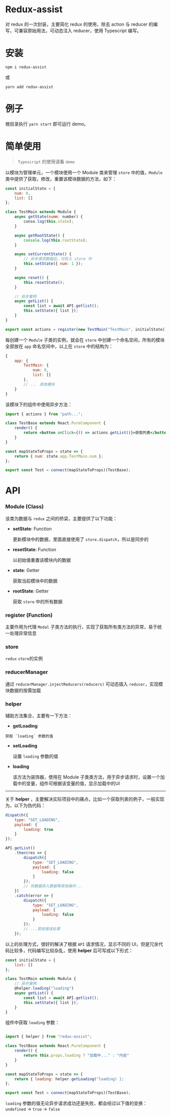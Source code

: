 # Redux-assist

对 redux 的一次封装，主要简化 redux 的使用，除去 action 与 reducer 的编写，可兼容原始用法，可动态注入 reducer，使用 Typescript 编写。

# 安装

```
npm i redux-assist

```

或

```
yarn add redux-assist

```

# 例子

根目录执行 `yarn start` 即可运行 demo。

# 简单使用

> `Typescript` 的使用请看 `demo`

以模块为管理单元，一个模块使用一个 Module 类来管理 `store` 中的值，`Module` 类中提供了获取，修改，重置该模块数据的方法，如下：

```js
const initialState = {
    num: 0,
    list: []
};

class TestMain extends Module {
    async getState(numm: number) {
        conso.log(this.state);
    }

    async getRootState() {
        console.log(this.rootState);
    }

    async setCurrentState() {
        // 异步请求数据后，可存入 store 中
        this.setState({ num: 1 });
    }

    async reset() {
        this.resetState();
    }

    // 异步案例
    async getList() {
        const list = await API.getlist();
        this.setState({ list });
    }
}

export const actions = register(new TestMain("TestMain", initialState));
```

每创建一个 `Module` 子类的实例，就会在 `store` 中创建一个命名空间，所有的模块全部放在 `app` 命名空间中，以上在 `store` 中的结构为：

```js
{
	app: {
		TestMain: {
			num: 0,
			list: []
		},
		// ... 其他模块
	}
}

```

该模块下的组件中使用异步方法：

```jsx
import { actions } from "path...";

class TestBase extends React.PureComponent {
    render() {
        return <button onClick={() => actions.getList()}>获取列表</button>;
    }
}

const mapStateToProps = state => {
    return { num: state.app.TestMain.num };
};

export const Test = connect(mapStateToProps)(TestBase);
```

# API

### Module (Class)

该类为数据与 `redux` 之间的桥梁，主要提供了以下功能：

- 	**setState**: Function

	更新模块中的数据，里面直接使用了 `store.dispatch`，所以是同步的
    
-   **resetState**: Function

    以初始值重置该模块内的数据

-   **state**: Getter

  	获取当前模块中的数据

-   **rootState**: Getter

    获取 `store` 中的所有数据

### register (Function)

主要作用为代理 `Modal` 子类方法的执行，实现了获取所有类方法的异常，易于统一处理异常信息

### store

`redux` `store`的实例

### reducerManager

通过 `reducerManager.injectReducers(reducers)` 可动态插入 `reducer`，实现模块数据的按需加载

### helper

辅助方法集合，主要有一下方法：

-	 **getLoading**

    获取 `loading` 参数的值

-   **setLoading**

    设置 `loading` 参数的值

-   **loading**

    该方法为装饰器，使用在 Module 子类类方法，用于异步请求时，设置一个加载中的变量，组件可根据该变量的值，显示加载中的UI

---

关于 **helper** ，主要解决实际项目中的痛点，比如一个获取列表的例子，一般实现为，以下为伪代码：

```js
dispatch({
    type: "SET_LOADING",
    payload: {
        loading: true
    }
});

API.getList()
    .then(res => {
        dispatch({
            type: "SET_LOADING",
            payload: {
                loading: false
            }
        });
        // 将数据存入数据等其他操作...
    })
    .catch(error => {
        dispatch({
            type: "SET_LOADING",
            payload: {
                loading: false
            }
        });
        // ...其他错误处理
    });
```

以上的处理方式，很好的解决了根据 `API` 请求情况，显示不同的 UI，但是冗余代码比较多，代码编写比较杂乱，使用 **helper** 后可写成以下形式：

```js
const initialState = {
    list: []
};

class TestMain extends Module {
    // 异步案例
    @helper.loading("loading")
    async getList() {
        const list = await API.getlist();
        this.setState({ list });
    }
}
```

组件中获取 `loading` 参数：

```js

import { helper } from "redux-assist";

class TestBase extends React.PureComponent {
    render() {
        return this.props.loading ? "加载中..." : "内容"
    }
}

const mapStateToProps = state => {
    return { loading: helper.getLoading("loading) };
};

export const Test = connect(mapStateToProps)(TestBase);

```

`loading` 参数的值无论异步请求成功还是失败，都会经过以下值的变换：`undefined` -> `true` -> `false`
